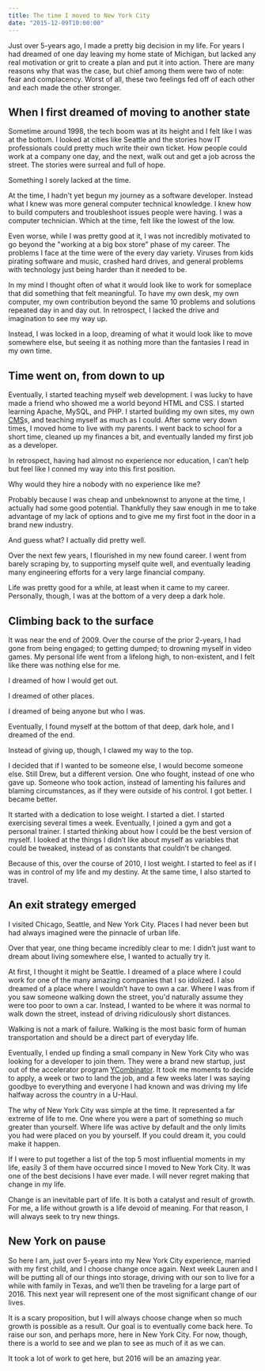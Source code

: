 ```yaml
---
title: The time I moved to New York City
date: "2015-12-09T10:00:00"
---
```


Just over 5-years ago, I made a pretty big decision in my life. For years I had dreamed of one day leaving my home state of Michigan, but lacked any real motivation or grit to create a plan and put it into action. There are many reasons why that was the case, but chief among them were two of note: fear and complacency. Worst of all, these two feelings fed off of each other and each made the other stronger.

## When I first dreamed of moving to another state

Sometime around 1998, the tech boom was at its height and I felt like I was at the bottom. I looked at cities like Seattle and the stories how IT professionals could pretty much write their own ticket. How people could work at a company one day, and the next, walk out and get a job across the street. The stories were surreal and full of hope.

Something I sorely lacked at the time.

At the time, I hadn't yet begun my journey as a software developer. Instead what I knew was more general computer technical knowledge. I knew how to build computers and troubleshoot issues people were having. I was a computer technician. Which at the time, felt like the lowest of the low.

Even worse, while I was pretty good at it, I was not incredibly motivated to go beyond the "working at a big box store" phase of my career. The problems I face at the time were of the every day variety. Viruses from kids pirating software and music, crashed hard drives, and general problems with technology just being harder than it needed to be.

In my mind I thought often of what it would look like to work for someplace that did something that felt meaningful. To have my own desk, my own computer, my own contribution beyond the same 10 problems and solutions repeated day in and day out. In retrospect, I lacked the drive and imagination to see my way up. 

Instead, I was locked in a loop, dreaming of what it would look like to move somewhere else, but seeing it as nothing more than the fantasies I read in my own time.

## Time went on, from down to up

Eventually, I started teaching myself web development. I was lucky to have made a friend who showed me a world beyond HTML and CSS. I started learning Apache, MySQL, and PHP. I started building my own sites, my own <a href="https://en.wikipedia.org/wiki/Content_management_system">CMS</a>s, and teaching myself as much as I could. After some very down times, I moved home to live with my parents. I went back to school for a short time, cleaned up my finances a bit, and eventually landed my first job as a developer.

In retrospect, having had almost no experience nor education, I can’t help but feel like I conned my way into this first position.

Why would they hire a nobody with no experience like me?

Probably because I was cheap and unbeknownst to anyone at the time, I actually had some good potential. Thankfully they saw enough in me to take advantage of my lack of options and to give me my first foot in the door in a brand new industry.

And guess what? I actually did pretty well.

Over the next few years, I flourished in my new found career. I went from barely scraping by, to supporting myself quite well, and eventually leading many engineering efforts for a very large financial company.

Life was pretty good for a while, at least when it came to my career. Personally, though, I was at the bottom of a very deep a dark hole.

## Climbing back to the surface

It was near the end of 2009. Over the course of the prior 2-years, I had gone from being engaged; to getting dumped; to drowning myself in video games. My personal life went from a lifelong high, to non-existent, and I felt like there was nothing else for me.

I dreamed of how I would get out.

I dreamed of other places.

I dreamed of being anyone but who I was.

Eventually, I found myself at the bottom of that deep, dark hole, and I dreamed of the end.

Instead of giving up, though, I clawed my way to the top.

I decided that if I wanted to be someone else, I would become someone else. Still Drew, but a different version. One who fought, instead of one who gave up. Someone who took action, instead of lamenting his failures and blaming circumstances, as if they were outside of his control. I got better. I became better.

It started with a dedication to lose weight. I started a diet. I started exercising several times a week. Eventually, I joined a gym and got a personal trainer. I started thinking about how I could be the best version of myself. I looked at the things I didn’t like about myself as variables that could be tweaked, instead of as constants that couldn’t be changed.

Because of this, over the course of 2010, I lost weight. I started to feel as if I was in control of my life and my destiny. At the same time, I also started to travel. 

## An exit strategy emerged

I visited Chicago, Seattle, and New York City. Places I had never been but had always imagined were the pinnacle of urban life.

Over that year, one thing became incredibly clear to me: I didn’t just want to dream about living somewhere else, I wanted to actually try it.

At first, I thought it might be Seattle. I dreamed of a place where I could work for one of the many amazing companies that I so idolized. I also dreamed of a place where I wouldn’t have to own a car. Where I was from if you saw someone walking down the street, you'd naturally assume they were too poor to own a car. Instead, I wanted to be where it was normal to walk down the street, instead of driving ridiculously short distances.

Walking is not a mark of failure. Walking is the most basic form of human transportation and should be a direct part of everyday life.

Eventually, I ended up finding a small company in New York City who was looking for a developer to join them. They were a brand new startup, just out of the accelerator program <a href="https://ycombinator.com/">YCombinator</a>. It took me moments to decide to apply, a week or two to land the job, and a few weeks later I was saying goodbye to everything and everyone I had known and was driving my life halfway across the country in a U-Haul.

The why of New York City was simple at the time. It represented a far extreme of life to me. One where you were a part of something so much greater than yourself. Where life was active by default and the only limits you had were placed on you by yourself. If you could dream it, you could make it happen.

If I were to put together a list of the top 5 most influential moments in my life, easily 3 of them have occurred since I moved to New York City. It was one of the best decisions I have ever made. I will never regret making that change in my life.

Change is an inevitable part of life. It is both a catalyst and result of growth. For me, a life without growth is a life devoid of meaning. For that reason, I will always seek to try new things.

## New York on pause

So here I am, just over 5-years into my New York City experience, married with my first child, and I choose change once again. Next week Lauren and I will be putting all of our things into storage, driving with our son to live for a while with family in Texas, and we’ll then be traveling for a large part of 2016. This next year will represent one of the most significant change of our lives.

It is a scary proposition, but I will always choose change when so much growth is possible as a result. Our goal is to eventually come back here. To raise our son, and perhaps more, here in New York City. For now, though, there is a world to see and we plan to see as much of it as we can.

It took a lot of work to get here, but 2016 will be an amazing year.